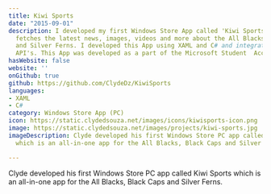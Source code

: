 ```yaml
---
title: Kiwi Sports
date: "2015-09-01"
description: I developed my first Windows Store App called 'Kiwi Sports', an App that
  fetches the latest news, images, videos and more about the All Blacks, Black Caps
  and Silver Ferns. I developed this App using XAML and C# and integrated various
  API's. This App was developed as a part of the Microsoft Student  Accelerator programme.
hasWebsite: false
website: ''
onGithub: true
github: https://github.com/ClydeDz/KiwiSports
languages:
- XAML
- C#
category: Windows Store App (PC)
icon: https://static.clydedsouza.net/images/icons/kiwisports-icon.png
image: https://static.clydedsouza.net/images/projects/kiwi-sports.jpg
imageDescription: Clyde developed his first Windows Store PC app called Kiwi Sports
  which is an all-in-one app for the All Blacks, Black Caps and Silver Ferns.

---
```


Clyde developed his first Windows Store PC app called Kiwi Sports which is an all-in-one app for the All Blacks, Black Caps and Silver Ferns.